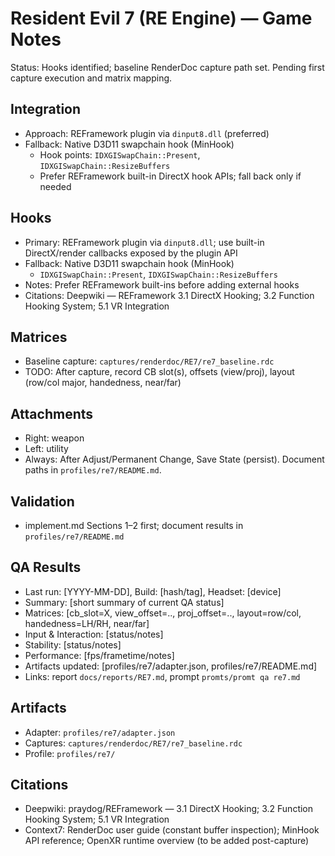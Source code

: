 # Resident Evil 7 (RE Engine) — Game Notes

Status: Hooks identified; baseline RenderDoc capture path set. Pending first capture execution and matrix mapping.

## Integration
- Approach: REFramework plugin via `dinput8.dll` (preferred)
- Fallback: Native D3D11 swapchain hook (MinHook)
  - Hook points: `IDXGISwapChain::Present`, `IDXGISwapChain::ResizeBuffers`
  - Prefer REFramework built-in DirectX hook APIs; fall back only if needed

## Hooks
- Primary: REFramework plugin via `dinput8.dll`; use built-in DirectX/render callbacks exposed by the plugin API
- Fallback: Native D3D11 swapchain hook (MinHook)
  - `IDXGISwapChain::Present`, `IDXGISwapChain::ResizeBuffers`
- Notes: Prefer REFramework built-ins before adding external hooks
- Citations: Deepwiki — REFramework 3.1 DirectX Hooking; 3.2 Function Hooking System; 5.1 VR Integration

## Matrices
- Baseline capture: `captures/renderdoc/RE7/re7_baseline.rdc`
- TODO: After capture, record CB slot(s), offsets (view/proj), layout (row/col major, handedness, near/far)

## Attachments
- Right: weapon
- Left: utility
- Always: After Adjust/Permanent Change, Save State (persist). Document paths in `profiles/re7/README.md`.

## Validation
- implement.md Sections 1–2 first; document results in `profiles/re7/README.md`

## QA Results
- Last run: [YYYY-MM-DD], Build: [hash/tag], Headset: [device]
- Summary: [short summary of current QA status]
- Matrices: [cb_slot=X, view_offset=.., proj_offset=.., layout=row/col, handedness=LH/RH, near/far]
- Input & Interaction: [status/notes]
- Stability: [status/notes]
- Performance: [fps/frametime/notes]
- Artifacts updated: [profiles/re7/adapter.json, profiles/re7/README.md]
- Links: report `docs/reports/RE7.md`, prompt `promts/promt qa re7.md`

## Artifacts
- Adapter: `profiles/re7/adapter.json`
- Captures: `captures/renderdoc/RE7/re7_baseline.rdc`
- Profile: `profiles/re7/`

## Citations
- Deepwiki: praydog/REFramework — 3.1 DirectX Hooking; 3.2 Function Hooking System; 5.1 VR Integration
- Context7: RenderDoc user guide (constant buffer inspection); MinHook API reference; OpenXR runtime overview (to be added post-capture)
